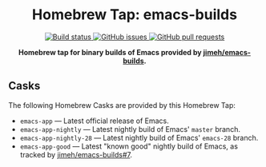 <h1 align="center">
  Homebrew Tap: emacs-builds
</h1>

<p align="center">
  <a href="https://github.com/jimeh/homebrew-emacs-builds/actions">
    <img alt="Build status" src="https://img.shields.io/github/workflow/status/jimeh/homebrew-emacs-builds/Update%20Casks.svg?style=flat&label=build&logo=github&logoColor=white">
  </a>
  <a href="https://github.com/jimeh/homebrew-emacs-builds/issues">
    <img alt="GitHub issues" src="https://img.shields.io/github/issues-raw/jimeh/homebrew-emacs-builds?style=flat&logo=github">
  </a>
  <a href="https://github.com/jimeh/homebrew-emacs-builds/pulls">
    <img alt="GitHub pull requests" src="https://img.shields.io/github/issues-pr-raw/jimeh/homebrew-emacs-builds?style=flat&logo=github">
  </a>
</p>

<p align="center">
  <strong>
    Homebrew tap for binary builds of Emacs provided by
    <a href="https://github.com/jimeh/emacs-builds">jimeh/emacs-builds</a>.
  </strong>
</p>

## Casks

The following Homebrew Casks are provided by this Homebrew Tap:

- `emacs-app` — Latest official release of Emacs.
- `emacs-app-nightly` — Latest nightly build of Emacs' `master` branch.
- `emacs-app-nightly-28` — Latest nightly build of Emacs' `emacs-28` branch.
- `emacs-app-good` — Latest "known good" nightly build of Emacs, as tracked by
  [jimeh/emacs-builds#7](https://github.com/jimeh/emacs-builds/issues/7).

[emacs-builds]: https://github.com/jimeh/emacs-builds
